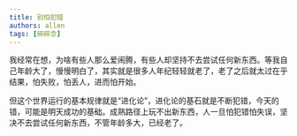 ```yaml
---
title: 别怕犯错
authors: allen
tags: [碎碎念]
---
```


我经常在想，为啥有些人那么爱闹腾，有些人却坚持不去尝试任何新东西。等我自己年龄大了，慢慢明白了，其实就是很多人年纪轻轻就老了，老了之后就太过在乎结果，怕失败，怕丢人，进而怕开始。

但这个世界运行的基本规律就是“进化论”，进化论的基石就是不断犯错，今天的错，可能是明天成功的基础。成熟路径上玩不出新东西，人一旦怕犯错怕失误，坚决不去尝试任何新东西，不管年龄多大，已经老了。 

<!-- truncate -->